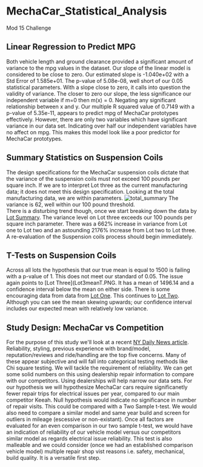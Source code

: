 # MechaCar_Statistical_Analysis
Mod 15 Challenge

## Linear Regression to Predict MPG
Both vehicle length and ground clearance provided a significant amount of variance to the mpg values in the dataset.
Our slope of the linear model is considered to be close to zero. Our estimated slope is -1.040e+02 with a Std Error of  1.585e+01. The p-value of 5.08e-08, well short of our 0.05 statistical parameters. With a slope close to zero, it calls into question the validity of variance. The closer to zero our slope, the less significance our independent variable if m=0 then m(x) = 0. Negating any significant relationship between x and y.
Our multiple R squared value of 0.7149 with a p-value of 5.35e-11, appears to predict mpg of MechaCar prototypes effectively. However, there are only two variables which have significant variance in our data set. Indicating over half our independent variables have no affect on mpg.  This makes this model look like a poor predictor for MechaCar prototypes.

## Summary Statistics on Suspension Coils

The design specifications for the MechaCar suspension coils dictate that the variance of the suspension coils must not exceed 100 pounds per square inch. If we are to interpret Lot three as the current manufacturing data; it does not meet this design specification.
Looking at the total manufacturing data, we are within parameters. ![total_summary](Total_Summary.png) The variance is 62, well within our 100 pound threshold.  
There is a disturbing trend though, once we start breaking down the data by [Lot Summary](Lot_Summary). The variance level on Lot three exceeds our 100 pounds per square inch parameter. There was a 662% increase in variance from Lot one to Lot two and an astounding 2176% increase from Lot two to Lot three.  
A re-evaluation of the Suspension coils process should begin immediately.

## T-Tests on Suspension Coils

Across all lots the hypothesis that our true mean is equal to 1500 is failing with a p-value of 1.  This does not meet our standard of 0.05.
The issue again points to [Lot Three](Lot3meanT.PNG. It has a mean of 1496.14 and a confidence interval below the mean on either side.
There is some encouraging data from  data from [Lot One](Lot1meanT.PNG).  This continues to [Lot Two](Lot2meanT.PNG). Although you can see the mean skewing upwards; our confidence interval includes our expected mean with relatively low variance.


## Study Design: MechaCar vs Competition

For the purpose of this study we'll look at a recent [NY Daily News article](https://www.nydailynews.com/autos/buyers-guide/10-top-reasons-people-buy-specific-cars-article-1.2552707). Reliability, styling, previous experience with brand/model, reputation/reviews and ride/handling are the top five concerns.  Many of these appear subjective and will fall into categorical testing methods like Chi square testing.
We will tackle the requirement of reliability.  We can get some solid numbers on this using dealership repair information to compare with our competitors.  Using dealerships will help narrow our data sets.  For our hypothesis we will hypothesize MechaCar cars require significanetly fewer repair trips for electrical issues per year, compared to our main competitor Keeah. Null hypothesis would indicate no significance in number of repair visits.
This could be compared with a Two Sample t-test.  We would also need to compare a similar model and same year build and screen for outliers in mileage (escessive or non-existant).
Once all factors are evaluated for an even comparison in our two sample t-test, we would have an indication of reliability of our vehicle model versus our competitors similar model as regards electrical issue reliability.  This test is also malleable and we could consider (once we had an established comparison vehicle model) multiple repair shop vist reasons i.e. safety, mechanical, build quality.  It is a versatile first step.
